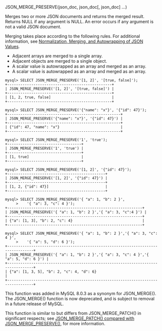 JSON_MERGE_PRESERVE(json_doc, json_doc[, json_doc] ...)

Merges two or more JSON documents and returns the merged result. Returns NULL if any argument is NULL. An error occurs if any argument is not a valid JSON document.

Merging takes place according to the following rules. For additional information, see [Normalization, Merging, and Autowrapping of JSON Values](https://dev.mysql.com/doc/refman/8.0/en/json.html#json-normalization).
- Adjacent arrays are merged to a single array.
- Adjacent objects are merged to a single object.
- A scalar value is autowrapped as an array and merged as an array.
- A scalar value is autowrapped as an array and merged as an array.

```
mysql> SELECT JSON_MERGE_PRESERVE('[1, 2]', '[true, false]');
+------------------------------------------------+
| JSON_MERGE_PRESERVE('[1, 2]', '[true, false]') |
+------------------------------------------------+
| [1, 2, true, false]                            |
+------------------------------------------------+

mysql> SELECT JSON_MERGE_PRESERVE('{"name": "x"}', '{"id": 47}');
+----------------------------------------------------+
| JSON_MERGE_PRESERVE('{"name": "x"}', '{"id": 47}') |
+----------------------------------------------------+
| {"id": 47, "name": "x"}                            |
+----------------------------------------------------+

mysql> SELECT JSON_MERGE_PRESERVE('1', 'true');
+----------------------------------+
| JSON_MERGE_PRESERVE('1', 'true') |
+----------------------------------+
| [1, true]                        |
+----------------------------------+

mysql> SELECT JSON_MERGE_PRESERVE('[1, 2]', '{"id": 47}');
+---------------------------------------------+
| JSON_MERGE_PRESERVE('[1, 2]', '{"id": 47}') |
+---------------------------------------------+
| [1, 2, {"id": 47}]                          |
+---------------------------------------------+

mysql> SELECT JSON_MERGE_PRESERVE('{ "a": 1, "b": 2 }',
     >    '{ "a": 3, "c": 4 }');
+--------------------------------------------------------------+
| JSON_MERGE_PRESERVE('{ "a": 1, "b": 2 }','{ "a": 3, "c":4 }') |
+--------------------------------------------------------------+
| {"a": [1, 3], "b": 2, "c": 4}                                |
+--------------------------------------------------------------+

mysql> SELECT JSON_MERGE_PRESERVE('{ "a": 1, "b": 2 }','{ "a": 3, "c": 4 }',
     >    '{ "a": 5, "d": 6 }');
+----------------------------------------------------------------------------------+
| JSON_MERGE_PRESERVE('{ "a": 1, "b": 2 }','{ "a": 3, "c": 4 }','{ "a": 5, "d": 6 }') |
+----------------------------------------------------------------------------------+
| {"a": [1, 3, 5], "b": 2, "c": 4, "d": 6}                                         |
+----------------------------------------------------------------------------------+
```

This function was added in MySQL 8.0.3 as a synonym for JSON_MERGE(). The JSON_MERGE() function is now deprecated, and is subject to removal in a future release of MySQL.

This function is similar to but differs from JSON_MERGE_PATCH() in significant respects; see [JSON_MERGE_PATCH() compared with JSON_MERGE_PRESERVE()](https://dev.mysql.com/doc/refman/8.0/en/json-modification-functions.html#json-merge-patch-json-merge-preserve-compared), for more information.


